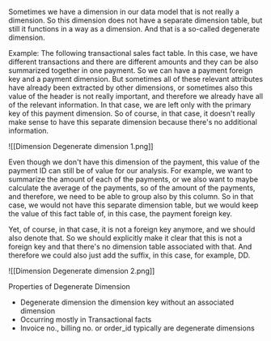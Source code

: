 Sometimes we have a dimension in our data model that is not really a dimension. So this dimension does not have a separate dimension table, but still it functions in a way as a dimension. And that is a so-called degenerate dimension.

Example: The following transactional sales fact table. In this case, we have different transactions and there are different amounts and they can be also summarized together in one payment. So we can have a payment foreign key and a payment dimension. But sometimes all of these relevant attributes have already been extracted by other dimensions, or sometimes also this value of the header is not really important, and therefore we already have all of the relevant information. In that case, we are left only with the primary key of this payment dimension. So of course, in that case, it doesn't really make sense to have this separate dimension because there's no additional information.

![[Dimension Degenerate dimension 1.png]]

Even though we don't have this dimension of the payment, this value of the payment ID can still be of value for our analysis. For example, we want to summarize the amount of each of the payments, or we also want to maybe calculate the average of the payments, so of the amount of the payments, and therefore, we need to be able to group also by this column. So in that case, we would not have this separate dimension table, but we would keep the value of this fact table of, in this case, the payment foreign key.

Yet, of course, in that case, it is not a foreign key anymore, and we should also denote that. So we should explicitly make it clear that this is not a foreign key and that there's no dimension table associated with that. And therefore we could also just add the suffix, in this case, for example, DD.

![[Dimension Degenerate dimension 2.png]]

Properties of Degenerate Dimension
- Degenerate dimension the dimension key without an associated dimension
- Occurring mostly in Transactional facts
- Invoice no., billing no. or order_id typically are degenerate dimensions